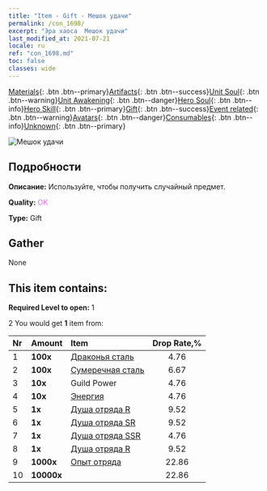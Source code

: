 ```yaml
---
title: "Item - Gift - Мешок удачи"
permalink: /con_1698/
excerpt: "Эра хаоса  Мешок удачи"
last_modified_at: 2021-07-21
locale: ru
ref: "con_1698.md"
toc: false
classes: wide
---
```

 [Materials](/ItemsRU/){: .btn .btn--primary}[Artifacts](/ItemsRU/Artifacts/){: .btn .btn--success}[Unit Soul](/ItemsRU/UnitSoul/){: .btn .btn--warning}[Unit Awakening](/ItemsRU/UnitAwakening/){: .btn .btn--danger}[Hero Soul](/ItemsRU/HeroSoul/){: .btn .btn--info}[Hero Skill](/ItemsRU/HeroSkill/){: .btn .btn--primary}[Gift](/ItemsRU/Gift/){: .btn .btn--success}[Event related](/ItemsRU/Events/){: .btn .btn--warning}[Avatars](/ItemsRU/Avatars/){: .btn .btn--danger}[Consumables](/ItemsRU/Consumables/){: .btn .btn--info}[Unknown](/ItemsRU/Unknown/){: .btn .btn--primary}

 ![Мешок удачи](/images/t/i_907314.png)

## Подробности
 **Описание:** Используйте, чтобы получить случайный предмет.

 **Quality:** <span style="color: #DA70D6">OK</span>

 **Type:** Gift

## Gather

  None

## This item contains:

 **Required Level to open:** 1

 2 You would get **1** item  from:

  | Nr | Amount |     Item    | Drop Rate,% |
  |:---|:-------|:------------|:---------:|
  | 1 |  **100x** | [Драконья сталь](/ItemsRU/con_880/) | 4.76 | 
  | 2 |  **100x** | [Сумеречная сталь](/ItemsRU/con_881/) | 6.67 | 
  | 3 |  **10x** | Guild Power | 4.76 | 
  | 4 |  **10x** | [Энергия](/ItemsRU/con_900/) | 4.76 | 
  | 5 |  **1x** | [Душа отряда R](/ItemsRU/con_533/) | 9.52 | 
  | 6 |  **1x** | [Душа отряда SR](/ItemsRU/con_534/) | 9.52 | 
  | 7 |  **1x** | [Душа отряда SSR](/ItemsRU/con_535/) | 4.76 | 
  | 8 |  **1x** | [Душа отряда R](/ItemsRU/con_533/) | 9.52 | 
  | 9 |  **1000x** | [Опыт отряда](/ItemsRU/con_902/) | 22.86 | 
  | 10 |  **10000x** | <i class="fas fa-coins"/> | 22.86 | 

